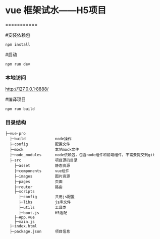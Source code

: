 # vue 框架试水——H5项目

===========

#安装依赖包
```
npm install
```

#启动
```
npm run dev
```
### 本地访问
http://127.0.0.1:8888/


#编译项目
```
npm run build
```


### 目录结构

```
├─vue-pro
  ├─build             node操作
  ├─config            配置文件
  ├─mock              本地mock文件
  ├─node_modules      node依赖包，包含node组件和前端组件，不需要提交到git
  ├─src               项目源码目录
    ├─asset           静态资源
    ├─components      vue组件
    ├─images          图片资源
    ├─pages           页面
    ├─router          路由
    ├─scripts
      ├─config        共用js配置
      ├─libs          js库文件
      ├─utils         工具类
      ├─boot.js       H5适配
    ├─App.vue
    ├─main.js
  ├─index.html
  ├─package.json      项目信息


```

